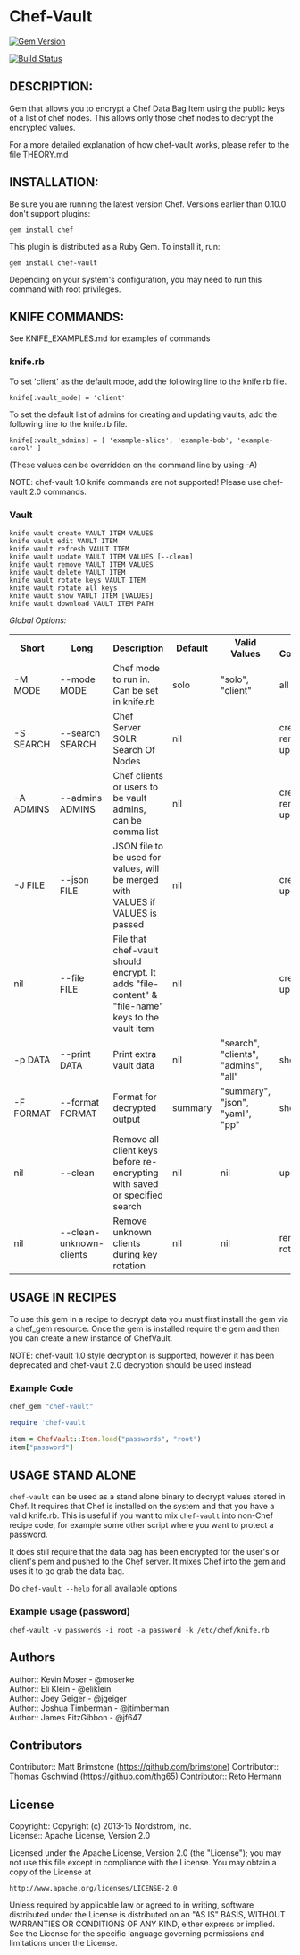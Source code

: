 # Chef-Vault
[![Gem Version](https://badge.fury.io/rb/chef-vault.png)](http://badge.fury.io/rb/chef-vault)

[![Build Status](https://travis-ci.org/Nordstrom/chef-vault.png?branch=master)](https://travis-ci.org/Nordstrom/chef-vault)

## DESCRIPTION:

Gem that allows you to encrypt a Chef Data Bag Item using the public keys of a list of chef nodes. This allows only those chef nodes to decrypt the encrypted values.

For a more detailed explanation of how chef-vault works, please refer to the file THEORY.md

## INSTALLATION:

Be sure you are running the latest version Chef. Versions earlier than 0.10.0 don't support plugins:

    gem install chef

This plugin is distributed as a Ruby Gem. To install it, run:

    gem install chef-vault

Depending on your system's configuration, you may need to run this command with root privileges.

## KNIFE COMMANDS:
See KNIFE_EXAMPLES.md for examples of commands

### knife.rb
To set 'client' as the default mode, add the following line to the knife.rb file.

```knife[:vault_mode] = 'client'```

To set the default list of admins for creating and updating vaults, add the following line to the knife.rb file.

```knife[:vault_admins] = [ 'example-alice', 'example-bob', 'example-carol' ]```

(These values can be overridden on the command line by using -A)

NOTE: chef-vault 1.0 knife commands are not supported!  Please use chef-vault 2.0 commands.

### Vault

    knife vault create VAULT ITEM VALUES
    knife vault edit VAULT ITEM
    knife vault refresh VAULT ITEM
    knife vault update VAULT ITEM VALUES [--clean]
    knife vault remove VAULT ITEM VALUES
    knife vault delete VAULT ITEM
    knife vault rotate keys VAULT ITEM
    knife vault rotate all keys
    knife vault show VAULT ITEM [VALUES]
    knife vault download VAULT ITEM PATH

<i>Global Options:</i>
<table>
  <tr>
    <th>Short</th>
    <th>Long</th>
    <th>Description</th>
    <th>Default</th>
    <th>Valid Values</th>
    <th>Sub-Commands</th>
  </tr>
  <tr>
    <td>-M MODE</td>
    <td>--mode MODE</td>
    <td>Chef mode to run in. Can be set in knife.rb</td>
    <td>solo</td>
    <td>"solo", "client"</td>
    <td>all</td>
  </tr>
  <tr>
    <td>-S SEARCH</td>
    <td>--search SEARCH</td>
    <td>Chef Server SOLR Search Of Nodes</td>
    <td>nil</td>
    <td></td>
    <td>create, remove, update</td>
  </tr>
  <tr>
    <td>-A ADMINS</td>
    <td>--admins ADMINS</td>
    <td>Chef clients or users to be vault admins, can be comma list</td>
    <td>nil</td>
    <td></td>
    <td>create, remove, update</td>
  </tr>
  <tr>
    <td>-J FILE</td>
    <td>--json FILE</td>
    <td>JSON file to be used for values, will be merged with VALUES if VALUES is passed</td>
    <td>nil</td>
    <td></td>
    <td>create, update</td>
  </tr>
  <tr>
    <td>nil</td>
    <td>--file FILE</td>
    <td>File that chef-vault should encrypt.  It adds "file-content" & "file-name" keys to the vault item</td>
    <td>nil</td>
    <td></td>
    <td>create, update</td>
  </tr>
  <tr>
    <td>-p DATA</td>
    <td>--print DATA</td>
    <td>Print extra vault data</td>
    <td>nil</td>
    <td>"search", "clients", "admins", "all"</td>
    <td>show</td>
  </tr>
  <tr>
    <td>-F FORMAT</td>
    <td>--format FORMAT</td>
    <td>Format for decrypted output</td>
    <td>summary</td>
    <td>"summary", "json", "yaml", "pp"</td>
    <td>show</td>
  </tr>
  <tr>
    <td>nil</td>
    <td>--clean</td>
    <td>Remove all client keys before re-encrypting with saved or specified search</td>
    <td>nil</td>
    <td>nil</td>
    <td>update</td>
  </tr>
  <tr>
    <td>nil</td>
    <td>--clean-unknown-clients</td>
    <td>Remove unknown clients during key rotation</td>
    <td>nil</td>
    <td>nil</td>
    <td>remove, rotate</td>
  </tr>
</table>

## USAGE IN RECIPES

To use this gem in a recipe to decrypt data you must first install the gem via a chef_gem resource.  Once the gem is installed require the gem and then you can create a new instance of ChefVault.

NOTE: chef-vault 1.0 style decryption is supported, however it has been deprecated and chef-vault 2.0 decryption should be used instead

### Example Code

```ruby
chef_gem "chef-vault"

require 'chef-vault'

item = ChefVault::Item.load("passwords", "root")
item["password"]
```

## USAGE STAND ALONE

`chef-vault` can be used as a stand alone binary to decrypt values stored in Chef.  It requires that Chef is installed on the system and that you have a valid knife.rb.  This is useful if you want to mix `chef-vault` into non-Chef recipe code, for example some other script where you want to protect a password.

It does still require that the data bag has been encrypted for the user's or client's pem and pushed to the Chef server. It mixes Chef into the gem and uses it to go grab the data bag.

Do `chef-vault --help` for all available options

### Example usage (password)

    chef-vault -v passwords -i root -a password -k /etc/chef/knife.rb

## Authors

Author:: Kevin Moser - @moserke<br>
Author:: Eli Klein - @eliklein<br>
Author:: Joey Geiger - @jgeiger<br>
Author:: Joshua Timberman - @jtimberman<br>
Author:: James FitzGibbon - @jf647<br>

## Contributors

Contributor:: Matt Brimstone (https://github.com/brimstone)
Contributor:: Thomas Gschwind (https://github.com/thg65)
Contributor:: Reto Hermann

## License

Copyright:: Copyright (c) 2013-15 Nordstrom, Inc.<br>
License:: Apache License, Version 2.0

Licensed under the Apache License, Version 2.0 (the "License");
you may not use this file except in compliance with the License.
You may obtain a copy of the License at

    http://www.apache.org/licenses/LICENSE-2.0

Unless required by applicable law or agreed to in writing, software
distributed under the License is distributed on an "AS IS" BASIS,
WITHOUT WARRANTIES OR CONDITIONS OF ANY KIND, either express or implied.
See the License for the specific language governing permissions and
limitations under the License.
